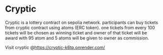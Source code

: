 # Cryptic
Cryptic is a lottery contract on sepolia network. participants can buy tickets from cryptic contract using atoms (ERC token). one tickets from every 100 tickets will be chosen as winning ticket and owner of that ticket will be award with 95 atom and 5 atoms will be given to owner as commission.

Visit cryptic @https://cryptic-k6tp.onrender.com/
